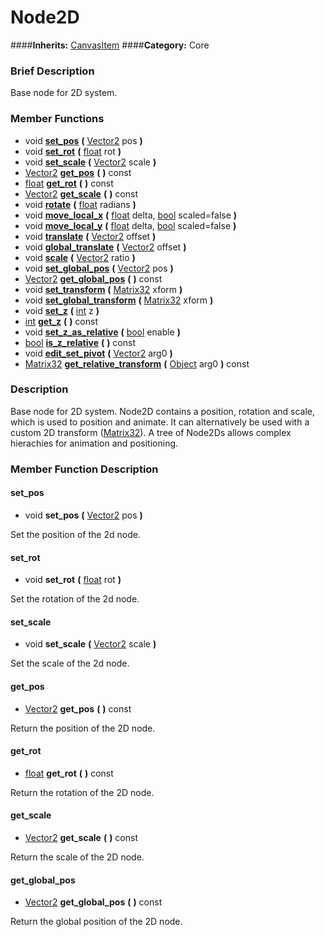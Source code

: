 #  Node2D  
####**Inherits:** [CanvasItem](class_canvasitem)
####**Category:** Core

###  Brief Description  
Base node for 2D system.

###  Member Functions 
  * void  **[set&#95;pos](#set_pos)**  **(** [Vector2](class_vector2) pos  **)**
  * void  **[set&#95;rot](#set_rot)**  **(** [float](class_float) rot  **)**
  * void  **[set&#95;scale](#set_scale)**  **(** [Vector2](class_vector2) scale  **)**
  * [Vector2](class_vector2)  **[get&#95;pos](#get_pos)**  **(** **)** const
  * [float](class_float)  **[get&#95;rot](#get_rot)**  **(** **)** const
  * [Vector2](class_vector2)  **[get&#95;scale](#get_scale)**  **(** **)** const
  * void  **[rotate](#rotate)**  **(** [float](class_float) radians  **)**
  * void  **[move&#95;local&#95;x](#move_local_x)**  **(** [float](class_float) delta, [bool](class_bool) scaled=false  **)**
  * void  **[move&#95;local&#95;y](#move_local_y)**  **(** [float](class_float) delta, [bool](class_bool) scaled=false  **)**
  * void  **[translate](#translate)**  **(** [Vector2](class_vector2) offset  **)**
  * void  **[global&#95;translate](#global_translate)**  **(** [Vector2](class_vector2) offset  **)**
  * void  **[scale](#scale)**  **(** [Vector2](class_vector2) ratio  **)**
  * void  **[set&#95;global&#95;pos](#set_global_pos)**  **(** [Vector2](class_vector2) pos  **)**
  * [Vector2](class_vector2)  **[get&#95;global&#95;pos](#get_global_pos)**  **(** **)** const
  * void  **[set&#95;transform](#set_transform)**  **(** [Matrix32](class_matrix32) xform  **)**
  * void  **[set&#95;global&#95;transform](#set_global_transform)**  **(** [Matrix32](class_matrix32) xform  **)**
  * void  **[set&#95;z](#set_z)**  **(** [int](class_int) z  **)**
  * [int](class_int)  **[get&#95;z](#get_z)**  **(** **)** const
  * void  **[set&#95;z&#95;as&#95;relative](#set_z_as_relative)**  **(** [bool](class_bool) enable  **)**
  * [bool](class_bool)  **[is&#95;z&#95;relative](#is_z_relative)**  **(** **)** const
  * void  **[edit&#95;set&#95;pivot](#edit_set_pivot)**  **(** [Vector2](class_vector2) arg0  **)**
  * [Matrix32](class_matrix32)  **[get&#95;relative&#95;transform](#get_relative_transform)**  **(** [Object](class_object) arg0  **)** const

###  Description  
Base node for 2D system. Node2D contains a position, rotation and scale, which is used to position and animate.
        It can alternatively be used with a custom 2D transform ([Matrix32](class_matrix32)).
        A tree of Node2Ds allows complex hierachies for animation and positioning.

###  Member Function Description  

#### <a name="set_pos">set_pos</a>
  * void  **set&#95;pos**  **(** [Vector2](class_vector2) pos  **)**

Set the position of the 2d node.

#### <a name="set_rot">set_rot</a>
  * void  **set&#95;rot**  **(** [float](class_float) rot  **)**

Set the rotation of the 2d node.

#### <a name="set_scale">set_scale</a>
  * void  **set&#95;scale**  **(** [Vector2](class_vector2) scale  **)**

Set the scale of the 2d node.

#### <a name="get_pos">get_pos</a>
  * [Vector2](class_vector2)  **get&#95;pos**  **(** **)** const

Return the position of the 2D node.

#### <a name="get_rot">get_rot</a>
  * [float](class_float)  **get&#95;rot**  **(** **)** const

Return the rotation of the 2D node.

#### <a name="get_scale">get_scale</a>
  * [Vector2](class_vector2)  **get&#95;scale**  **(** **)** const

Return the scale of the 2D node.

#### <a name="get_global_pos">get_global_pos</a>
  * [Vector2](class_vector2)  **get&#95;global&#95;pos**  **(** **)** const

Return the global position of the 2D node.
